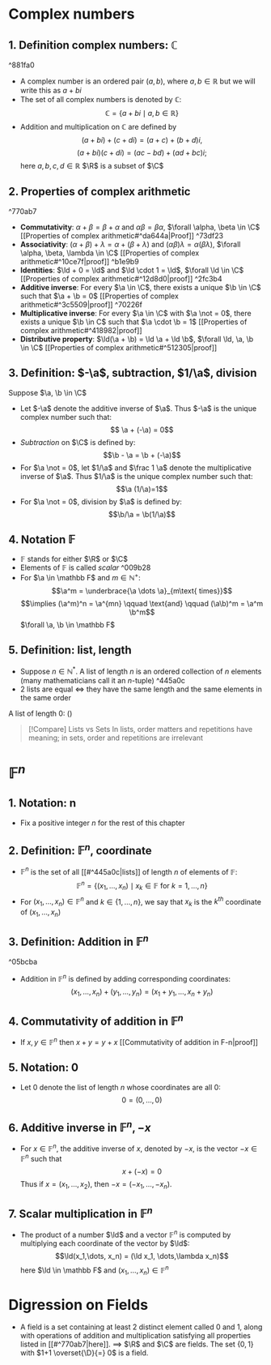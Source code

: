 # Complex numbers
## 1. Definition complex numbers: $\mathbb C$

^881fa0

- A complex number is an ordered pair $(a,b)$, where $a, b \in \mathbb R$ but we will write this as $a+bi$
- The set of all complex numbers is denoted by $\mathbb C$: $$\mathbb C = \{a+bi \mid a, b \in \mathbb R\}$$
- Addition and multiplication on $\mathbb C$ are defined by $$(a+bi) + (c+di) = (a+c) + (b+d)i,$$$$(a+bi)(c+di) = (ac-bd)+(ad+bc)i;$$ here $a,b,c,d \in \mathbb R$
$\R$ is a subset of $\C$ 

## 2. Properties of complex arithmetic

^770ab7

- **Commutativity**:
  $\alpha + \beta = \beta + \alpha$ and $\alpha \beta = \beta \alpha$, $\forall \alpha, \beta \in \C$
  [[Properties of complex arithmetic#^da644a|Proof]] ^73df23
- **Associativity**:
  $(\alpha + \beta)+ \lambda = \alpha + (\beta + \lambda)$ and $(\alpha \beta)\lambda = \alpha(\beta\lambda)$, $\forall \alpha, \beta, \lambda \in \C$
  [[Properties of complex arithmetic#^10ce7f|proof]] ^b1e9b9
- **Identities**:
  $\ld + 0 = \ld$ and $\ld \cdot 1 = \ld$, $\forall \ld \in \C$  
  [[Properties of complex arithmetic#^12d8d0|proof]] ^2fc3b4
- **Additive inverse**:
  For every $\a \in \C$, there exists a unique $\b \in \C$ such that $\a + \b = 0$
  [[Properties of complex arithmetic#^3c5509|proof]] ^70226f
- **Multiplicative inverse**:
  For every $\a \in \C$ with $\a \not = 0$, there exists a unique $\b \in C$ such that $\a \cdot \b = 1$
  [[Properties of complex arithmetic#^418982|proof]]
- **Distributive property**:
  $\ld(\a + \b) = \ld \a + \ld \b$,   $\forall \ld, \a, \b \in \C$ 
  [[Properties of complex arithmetic#^512305|proof]] 

## 3. Definition: $-\a$, subtraction, $1/\a$, division
Suppose $\a, \b \in \C$
- Let $-\a$ denote the additive inverse of $\a$. Thus $-\a$ is the unique complex number such that:$$ \a + (-\a) = 0$$
- *Subtraction* on $\C$ is defined by: $$\b - \a = \b + (-\a)$$
- For $\a \not = 0$, let $1/\a$ and $\frac 1 \a$ denote the multiplicative inverse of $\a$. Thus $1/\a$ is the unique complex number such that: $$\a (1/\a)=1$$
- For $\a \not = 0$, division by $\a$ is defined by: $$\b/\a = \b(1/\a)$$
## 4. Notation $\mathbb F$ 
- $\mathbb F$ stands for either $\R$ or $\C$
- Elements of $\mathbb F$ is called *scalar* ^009b28
- For $\a \in \mathbb F$ and $m \in \mathbb N^+$: $$\a^m = \underbrace{\a \dots \a}_{m\text{ times}}$$ $$\implies (\a^m)^n = \a^{mn} \qquad \text{and} \qquad (\a\b)^m = \a^m \b^m$$ $\forall \a, \b \in \mathbb F$ 
## 5. Definition: list, length
- Suppose $n \in \mathbb N^*$. A list of length $n$ is an ordered collection of $n$ elements (many mathematicians call it an $n$-tuple) ^445a0c
- 2 lists are equal $\iff$ they have the same length and the same elements in the same order

A list of length 0: $()$ 

> [!Compare] Lists vs Sets
> In lists, order matters and repetitions have meaning; in sets, order and repetitions are irrelevant

# $\mathbb F^n$
## 1. Notation: n
- Fix a positive integer $n$ for the rest of this chapter
## 2. Definition: $\mathbb F^n$, coordinate
- $\mathbb F^n$ is the set of all [[#^445a0c|lists]] of length $n$ of elements of $\mathbb F$:$$\mathbb F^n = \{(x_1, \dots, x_n) \mid x_k \in \mathbb F \text{ for } k= 1, \dots, n\}$$
- For $(x_1,\dots, x_n) \in \mathbb F^n$ and $k\in \{1, \dots, n\}$, we say that $x_k$ is the $k^{th}$ coordinate of $(x_1, \dots, x_n)$
## 3. Definition: Addition in $\mathbb F^n$

^05bcba

- Addition in $\mathbb F^n$ is defined by adding corresponding coordinates:$$(x_1,\dots, x_n) + (y_1,\dots,y_n) = (x_1+y_1, \dots, x_n + y_n)$$
## 4. Commutativity of addition in $\mathbb F^n$
- If $x, y \in \mathbb F^n$ then $x+y = y+x$
  [[Commutativity of addition in F-n|proof]]
## 5. Notation: 0
* Let 0 denote the list of length $n$ whose coordinates are all 0: $$0 = (0,\dots, 0)$$
## 6. Additive inverse in $\mathbb F^n, -x$
- For $x \in \mathbb F^n$, the additive inverse of $x$, denoted by $-x$, is the vector $-x \in \mathbb F^n$ such that $$x+(-x)=0$$ Thus if $x=(x_1,\dots, x_2)$, then $-x=(-x_1,\dots, -x_n)$.
## 7. Scalar multiplication in $\mathbb F^n$
- The product of a number $\ld$ and a vector $\mathbb F^n$ is computed by multiplying each coordinate of the vector by $\ld$: $$\ld(x_1,\dots, x_n) = (\ld x_1, \dots,\lambda x_n)$$ here $\ld \in \mathbb F$ and $(x_1,\dots, x_n) \in \mathbb F^n$ 
# Digression on Fields
- A field is a set containing at least 2 distinct element called $0$ and $1$, along with operations of addition and multiplication satisfying all properties listed in [[#^770ab7|here]]. $\implies$ $\R$ and $\C$ are fields. The set $\{0,1\}$ with $1+1 \overset{\D}{=} 0$ is a field.